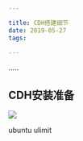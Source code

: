 ```yaml
---

title: CDH搭建细节
date: 2019-05-27
tags: 

---
```

.....
<!--more-->

## CDH安装准备

![](http://rgr3ifyzo.sabkt.gdipper.comIbp691.png)


ubuntu ulimit